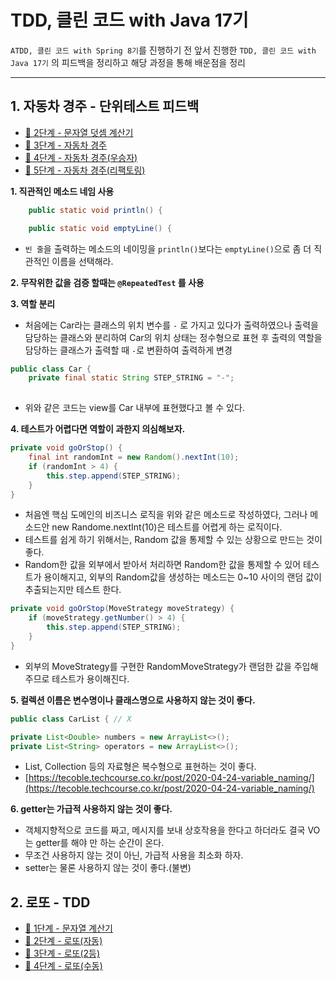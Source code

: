 # TDD, 클린 코드 with Java 17기
`ATDD, 클린 코드 with Spring 8기`를 진행하기 전 앞서 진행한 `TDD, 클린 코드 with Java 17기` 의 피드백을 정리하고 해당 과정을 통해 배운점을 정리

---

## 1. 자동차 경주 - 단위테스트 피드백 
- [🚀 2단계 - 문자열 덧셈 계산기](https://github.com/next-step/java-racingcar/pull/4835)
- [🚀 3단계 - 자동차 경주](https://github.com/next-step/java-racingcar/pull/4933)
- [🚀 4단계 - 자동차 경주(우승자)](https://github.com/next-step/java-racingcar/pull/4984)
- [🚀 5단계 - 자동차 경주(리팩토링)](https://github.com/next-step/java-racingcar/pull/5060)

**1. 직관적인 메소드 네임 사용**
```java
    public static void println() {
```
```java
    public static void emptyLine() {
```
- `빈 줄`을 출력하는 메소드의 네이밍을 `println()`보다는 `emptyLine()`으로 좀 더 직관적인 이름을 선택해라.

**2. 무작위한 값을 검증 할때는 `@RepeatedTest` 를 사용**

**3. 역할 분리**
- 처음에는 Car라는 클래스의 위치 변수를 `-` 로 가지고 있다가 출력하였으나 출력을 담당하는 클래스와 분리하여 Car의 위치 상태는 정수형으로 표현 후 출력의 역할을 담당하는 클래스가 출력할 때 `-`로 변환하여 출력하게 변경

```java
public class Car {
    private final static String STEP_STRING = "-";
    
```
- 위와 같은 코드는 view를 Car 내부에 표현했다고 볼 수 있다.

**4. 테스트가 어렵다면 역할이 과한지 의심해보자.**
```java
private void goOrStop() {
    final int randomInt = new Random().nextInt(10);
    if (randomInt > 4) {
        this.step.append(STEP_STRING);
    }
}
```
- 처음엔 핵심 도메인의 비즈니스 로직을 위와 같은 메소드로 작성하였다, 그러나 메소드안 new Randome.nextInt(10)은 테스트를 어렵게 하는 로직이다.
- 테스트를 쉽게 하기 위해서는, Random 값을 통제할 수 있는 상황으로 만드는 것이 좋다.
- Random한 값을 외부에서 받아서 처리하면 Random한 값을 통제할 수 있어 테스트가 용이해지고, 외부의 Random값을 생성하는 메소드는 0~10 사이의 랜덤 값이 추출되는지만 테스트 한다.

```java
private void goOrStop(MoveStrategy moveStrategy) {
    if (moveStrategy.getNumber() > 4) {
        this.step.append(STEP_STRING);
    }
}
```
- 외부의 MoveStrategy를 구현한 RandomMoveStrategy가 랜덤한 값을 주입해주므로 테스트가 용이해진다.

**5. 컬렉션 이름은 변수명이나 클래스명으로 사용하지 않는 것이 좋다.**
```java
public class CarList { // X
```

```java
private List<Double> numbers = new ArrayList<>();
private List<String> operators = new ArrayList<>();
```
- List, Collection 등의 자료형은 복수형으로 표현하는 것이 좋다.
- [https://tecoble.techcourse.co.kr/post/2020-04-24-variable_naming/](https://tecoble.techcourse.co.kr/post/2020-04-24-variable_naming/)

**6. getter는 가급적 사용하지 않는 것이 좋다.**
- 객체지향적으로 코드를 짜고, 메시지를 보내 상호작용을 한다고 하더라도 결국 VO는 getter를 해야 만 하는 순간이 온다.
- 무조건 사용하지 않는 것이 아닌, 가급적 사용을 최소화 하자.
- setter는 물론 사용하지 않는 것이 좋다.(불변)

## 2. 로또 - TDD
- [🚀 1단계 - 문자열 계산기](https://github.com/next-step/java-lotto/pull/3326)
- [🚀 2단계 - 로또(자동)](https://github.com/next-step/java-lotto/pull/3338)
- [🚀 3단계 - 로또(2등)](https://github.com/next-step/java-lotto/pull/3373)
- [🚀 4단계 - 로또(수동)](https://github.com/next-step/java-lotto/pull/3410)

  


